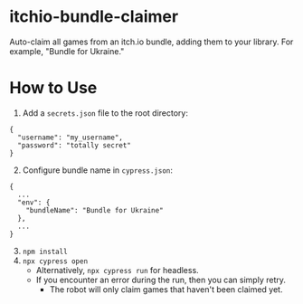 # itchio-bundle-claimer
Auto-claim all games from an itch.io bundle, adding them to your library. For example, "Bundle for Ukraine."

# How to Use
1. Add a `secrets.json` file to the root directory:
```
{
  "username": "my_username",
  "password": "totally secret"
}
```
2. Configure bundle name in `cypress.json`:
```
{
  ...
  "env": {
    "bundleName": "Bundle for Ukraine"
  },
  ...
}
```
3. `npm install`
4. `npx cypress open`
    - Alternatively, `npx cypress run` for headless.
    - If you encounter an error during the run, then you can simply retry. 
      - The robot will only claim games that haven't been claimed yet. 
